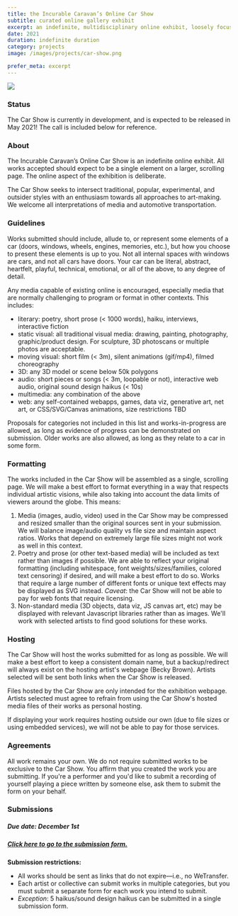 ```yaml
---
title: the Incurable Caravan’s Online Car Show
subtitle: curated online gallery exhibit
excerpt: an indefinite, multidisciplinary online exhibit, loosely focused on interpretations of automotive transportation
date: 2021
duration: indefinite duration
category: projects
image: /images/projects/car-show.png

prefer_meta: excerpt
---
```


![](/images/projects/car-show.png)

### Status

The Car Show is currently in development, and is expected to be released in May 2021! The call is included below for reference.

### About

The Incurable Caravan’s Online Car Show is an indefinite online exhibit. All works accepted should expect to be a single element on a larger, scrolling page. The online aspect of the exhibition is deliberate.

The Car Show seeks to intersect traditional, popular, experimental, and outsider styles with an enthusiasm towards all approaches to art-making. We welcome all interpretations of media and automotive transportation.

### Guidelines

Works submitted should include, allude to, or represent some elements of a car (doors, windows, wheels, engines, memories, etc.), but how you choose to present these elements is up to you. Not all internal spaces with windows are cars, and not all cars have doors. Your car can be literal, abstract, heartfelt, playful, technical, emotional, or all of the above, to any degree of detail.

Any media capable of existing online is encouraged, especially media that are normally challenging to program or format in other contexts. This includes:

* literary: poetry, short prose (< 1000 words), haiku, interviews, interactive fiction
* static visual: all traditional visual media: drawing, painting, photography, graphic/product design. For sculpture, 3D photoscans or multiple photos are acceptable.
* moving visual: short film (< 3m), silent animations (gif/mp4), filmed choreography
* 3D: any 3D model or scene below 50k polygons
* audio: short pieces or songs (< 3m, loopable or not), interactive web audio, original sound design haikus (< 10s)
* multimedia: any combination of the above
* web: any self-contained webapps, games, data viz, generative art, net art, or CSS/SVG/Canvas animations, size restrictions TBD

Proposals for categories not included in this list and works-in-progress are allowed, as long as evidence of progress can be demonstrated on submission. Older works are also allowed, as long as they relate to a car in some form.

### Formatting

The works included in the Car Show will be assembled as a single, scrolling page. We will make a best effort to format everything in a way that respects individual artistic visions, while also taking into account the data limits of viewers around the globe. This means:

1. Media (images, audio, video) used in the Car Show may be compressed and resized smaller than the original sources sent in your submission. We will balance image/audio quality vs file size and maintain aspect ratios. Works that depend on extremely large file sizes might not work as well in this context. 
2. Poetry and prose (or other text-based media) will be included as text rather than images if possible. We are able to reflect your original formatting (including whitespace, font weights/sizes/families, colored text censoring) if desired, and will make a best effort to do so. Works that require a large number of different fonts or unique text effects may be displayed as SVG instead. *Caveat*: the Car Show will not be able to pay for web fonts that require licensing.
3. Non-standard media (3D objects, data viz, JS canvas art, etc) may be displayed with relevant Javascript libraries rather than as images. We'll work with selected artists to find good solutions for these works.

### Hosting

The Car Show will host the works submitted for as long as possible. We will make a best effort to keep a consistent domain name, but a backup/redirect will always exist on the hosting artist's webpage (Becky Brown). Artists selected will be sent both links when the Car Show is released.

Files hosted by the Car Show are only intended for the exhibition webpage. Artists selected must agree to refrain from using the Car Show's hosted media files of their works as personal hosting.

If displaying your work requires hosting outside our own (due to file sizes or using embedded services), we will not be able to pay for those services.

### Agreements

All work remains your own. We do not require submitted works to be exclusive to the Car Show. You affirm that you created the work you are submitting. If you're a performer and you'd like to submit a recording of yourself playing a piece written by someone else, ask them to submit the form on your behalf.

### Submissions

##### Due date: December 1st

##### [Click here to go to the submission form.](https://forms.gle/bGsT6VohLXpGiANb7)

**Submission restrictions:**

* All works should be sent as links that do not expire––i.e., no WeTransfer.
* Each artist or collective can submit works in multiple categories, but you must submit a separate form for each work you intend to submit.
* *Exception*: 5 haikus/sound design haikus can be submitted in a single submission form.